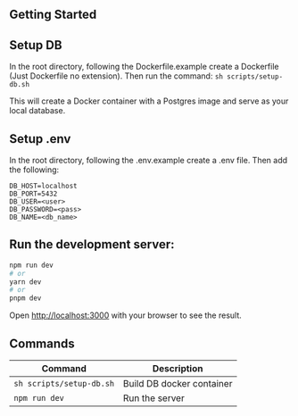 ## Getting Started

## Setup DB

In the root directory, following the Dockerfile.example create a Dockerfile (Just Dockerfile no extension). Then run the command:
`sh scripts/setup-db.sh`

This will create a Docker container with a Postgres image and serve as your local database.

## Setup .env

In the root directory, following the .env.example create a .env file. Then add the following:

``` .env
DB_HOST=localhost
DB_PORT=5432
DB_USER=<user>
DB_PASSWORD=<pass>
DB_NAME=<db_name>
```

## Run the development server:

```bash
npm run dev
# or
yarn dev
# or
pnpm dev
```

Open [http://localhost:3000](http://localhost:3000) with your browser to see the result.

## Commands

| Command                 | Description |
|-------------------------|-------------|
| `sh scripts/setup-db.sh` | Build DB docker container |
| `npm run dev`                   | Run the server |